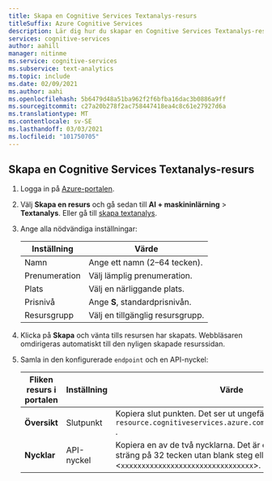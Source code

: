 ```yaml
---
title: Skapa en Cognitive Services Textanalys-resurs
titleSuffix: Azure Cognitive Services
description: Lär dig hur du skapar en Cognitive Services Textanalys-resurs.
services: cognitive-services
author: aahill
manager: nitinme
ms.service: cognitive-services
ms.subservice: text-analytics
ms.topic: include
ms.date: 02/09/2021
ms.author: aahi
ms.openlocfilehash: 5b6479d48a51ba962f2f6bfba16dac3b0886a9ff
ms.sourcegitcommit: c27a20b278f2ac758447418ea4c8c61e27927d6a
ms.translationtype: MT
ms.contentlocale: sv-SE
ms.lasthandoff: 03/03/2021
ms.locfileid: "101750705"
---
```

## <a name="create-a-cognitive-services-text-analytics-resource"></a>Skapa en Cognitive Services Textanalys-resurs

1. Logga in på [Azure-portalen](https://portal.azure.com).
1. Välj **Skapa en resurs** och gå sedan till **AI + maskininlärning** > **Textanalys**.
   Eller gå till [skapa textanalys](https://ms.portal.azure.com/#create/Microsoft.CognitiveServicesTextAnalytics).
1. Ange alla nödvändiga inställningar:

    |Inställning|Värde|
    |--|--|
    |Namn|Ange ett namn (2–64 tecken).|
    |Prenumeration|Välj lämplig prenumeration.|
    |Plats|Välj en närliggande plats.|
    |Prisnivå| Ange **S**, standardprisnivån.|
    |Resursgrupp|Välj en tillgänglig resursgrupp.|

1. Klicka på **Skapa** och vänta tills resursen har skapats. Webbläsaren omdirigeras automatiskt till den nyligen skapade resurssidan.
1. Samla in den konfigurerade `endpoint` och en API-nyckel:

    |Fliken resurs i portalen|Inställning|Värde|
    |--|--|--|
    |**Översikt**|Slutpunkt|Kopiera slut punkten. Det ser ut ungefär som `https://my-resource.cognitiveservices.azure.com/text/analytics/v3.0` .|
    |**Nycklar**|API-nyckel|Kopiera en av de två nycklarna. Det är en alfanumerisk sträng på 32 tecken utan blank steg eller bindestreck: <`xxxxxxxxxxxxxxxxxxxxxxxxxxxxxxxx`>.|
